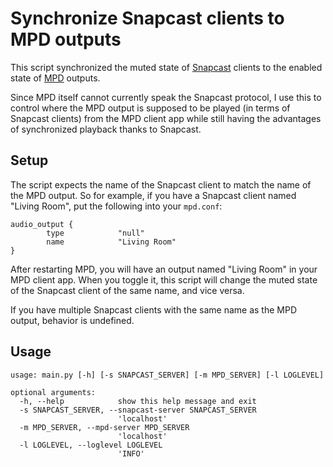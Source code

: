 # Synchronize Snapcast clients to MPD outputs

This script synchronized the muted state of [Snapcast] clients to the enabled
state of [MPD] outputs.

Since MPD itself cannot currently speak the Snapcast protocol, I use this to
control where the MPD output is supposed to be played (in terms of Snapcast
clients) from the MPD client app while still having the advantages of
synchronized playback thanks to Snapcast.

[Snapcast]: https://github.com/badaix/snapcast
[MPD]: https://www.musicpd.org/

## Setup

The script expects the name of the Snapcast client to match the name of the MPD
output. So for example, if you have a Snapcast client named "Living Room", put
the following into your `mpd.conf`:

```
audio_output {
        type            "null"
        name            "Living Room"
}
```

After restarting MPD, you will have an output named "Living Room" in your MPD
client app. When you toggle it, this script will change the muted state of the
Snapcast client of the same name, and vice versa.

If you have multiple Snapcast clients with the same name as the MPD output,
behavior is undefined.

## Usage

```
usage: main.py [-h] [-s SNAPCAST_SERVER] [-m MPD_SERVER] [-l LOGLEVEL]

optional arguments:
  -h, --help            show this help message and exit
  -s SNAPCAST_SERVER, --snapcast-server SNAPCAST_SERVER
                        'localhost'
  -m MPD_SERVER, --mpd-server MPD_SERVER
                        'localhost'
  -l LOGLEVEL, --loglevel LOGLEVEL
                        'INFO'
```
